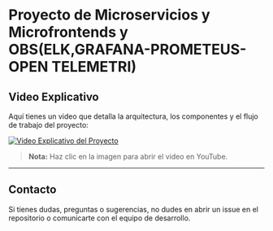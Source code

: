 # Proyecto de Microservicios y Microfrontends y OBS(ELK,GRAFANA-PROMETEUS- OPEN TELEMETRI)
## Video Explicativo

Aquí tienes un video que detalla la arquitectura, los componentes y el flujo de trabajo del proyecto:

[![Video Explicativo del Proyecto](https://img.youtube.com/vi/rhLbyPp6w6A/0.jpg)](https://youtu.be/rhLbyPp6w6A)



> **Nota:** Haz clic en la imagen para abrir el video en YouTube.

---

## Contacto

Si tienes dudas, preguntas o sugerencias, no dudes en abrir un issue en el repositorio o comunicarte con el equipo de desarrollo.
